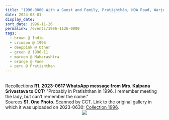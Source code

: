 ```yaml
---
title: "1996-0000 With a Guest and Family, Pratiṣhṭhān, NDA Road, Warje, Pune, Maharashtra, India"
date: 2024-08-01
display_date: 
sort_date: 1996-11-26
permalink: /events/1996-1126-0000
tags:
  - brown @ India
  - crimson @ 1996
  - deeppink @ Other
  - green @ 1996-11
  - maroon @ Maharashtra
  - orange @ Pune
  - peru @ Pratishthan
---
```


<br>

<wave-list>
  <list-title color="DarkSeaGreen" width="65"> Recollections</list-title>
  <list-item color="BlanchedAlmond" width="280"><b>R1. 2023-0617 WhatsApp message from Mrs. Kalpana Srivastava to CCT:</b> "Probably in Pratishthan in 1996. I remember meeting the lady, but can’t remember the name."</list-item>
</wave-list>

<br>

<wave-list>
  <list-title color="DarkSeaGreen" width="40">Sources</list-title>
  <list-item color="BlanchedAlmond"  width="280"><b>S1. One Photo.</b> Scanned by CCT. Link to the original gallery in which it was uploaded on 2023-0630: <a href="https://eternalmoments.smugmug.com/Collections/Mrs-Kalpana-Srivastava-Collection/1996/">Collection 1996</a>.</list-item>
</wave-list>

<div style="text-align: center"><img src="https://pub-bcc3cbe9b1e94ba1ac28915f7a3900fa.r2.dev/1996-0000_With_a_Guest_and_Family_Pratishthan_NDA_Road_Warje_Pune_Maharashtra_India_01_(from_tif)_(Mrs._Kalpana_Srivastava_Collection).jpg" /></div>
